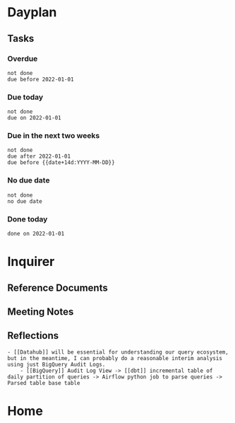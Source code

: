 # Dayplan
## Tasks
### Overdue
```tasks
not done
due before 2022-01-01
```

### Due today
```tasks
not done
due on 2022-01-01
```

### Due in the next two weeks
```tasks
not done
due after 2022-01-01
due before {{date+14d:YYYY-MM-DD}}
```

### No due date
```tasks
not done
no due date
```

### Done today
```tasks
done on 2022-01-01
```


# Inquirer

## Reference Documents

## Meeting Notes

## Reflections

	- [[Datahub]] will be essential for understanding our query ecosystem, but in the meantime, I can probably do a reasonable interim analysis using just BigQuery Audit Logs.
		- [[BigQuery]] Audit Log View -> [[dbt]] incremental table of daily partition of queries -> Airflow python job to parse queries -> Parsed table base table

	


# Home